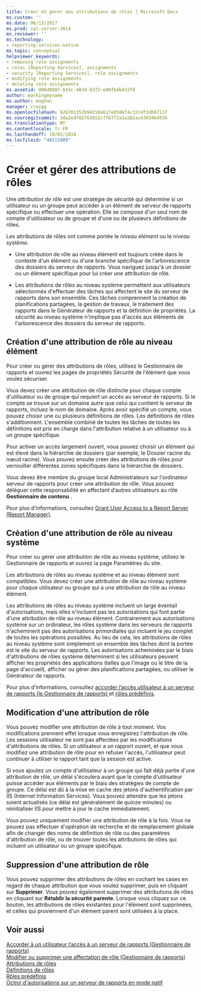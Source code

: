 ```yaml
---
title: Créer et gérer des attributions de rôles | Microsoft Docs
ms.custom: ''
ms.date: 06/13/2017
ms.prod: sql-server-2014
ms.reviewer: ''
ms.technology:
- reporting-services-native
ms.topic: conceptual
helpviewer_keywords:
- removing role assignments
- roles [Reporting Services], assignments
- security [Reporting Services], role assignments
- modifying role assignments
- deleting role assignments
ms.assetid: 086d0987-b43c-4834-8372-e08fb4b432f8
author: markingmyname
ms.author: maghan
manager: craigg
ms.openlocfilehash: b26701352b94150a61fe0586f4c32cdf3db87137
ms.sourcegitcommit: 3da2edf82763852cff6772a1a282ace3034b4936
ms.translationtype: MT
ms.contentlocale: fr-FR
ms.lasthandoff: 10/02/2018
ms.locfileid: "48211009"
---
```

# <a name="create-and-manage-role-assignments"></a>Créer et gérer des attributions de rôles
  Une *attribution de rôle* est une stratégie de sécurité qui détermine si un utilisateur ou un groupe peut accéder à un élément de serveur de rapports spécifique ou effectuer une opération. Elle se compose d'un seul nom de compte d'utilisateur ou de groupe et d'une ou de plusieurs définitions de rôles.  
  
 Les attributions de rôles ont comme portée le *niveau élément* ou le *niveau système*.  
  
-   Une attribution de rôle au niveau élément est toujours créée dans le contexte d'un élément ou d'une branche spécifique de l'arborescence des dossiers du serveur de rapports. Vous naviguez jusqu'à un dossier ou un élément spécifique pour lui créer une attribution de rôle.  
  
-   Les attributions de rôles au niveau système permettent aux utilisateurs sélectionnés d'effectuer des tâches qui affectent le site du serveur de rapports dans son ensemble. Ces tâches comprennent la création de planifications partagées, la gestion de travaux, le traitement des rapports dans le Générateur de rapports et la définition de propriétés. La sécurité au niveau système n'implique pas d'accès aux éléments de l'arborescence des dossiers du serveur de rapports.  
  
## <a name="creating-an-item-level-role-assignment"></a>Création d'une attribution de rôle au niveau élément  
 Pour créer ou gérer des attributions de rôles, utilisez le Gestionnaire de rapports et ouvrez les pages de propriétés Sécurité de l'élément que vous voulez sécuriser.  
  
 Vous devez créer une attribution de rôle distincte pour chaque compte d'utilisateur ou de groupe qui requiert un accès au serveur de rapports. Si le compte se trouve sur un domaine autre que celui qui contient le serveur de rapports, incluez le nom de domaine. Après avoir spécifié un compte, vous pouvez choisir une ou plusieurs définitions de rôles. Les définitions de rôles s'additionnent. L'ensemble combiné de toutes les tâches de toutes les définitions est pris en charge dans l'attribution relative à un utilisateur ou à un groupe spécifique.  
  
 Pour activer un accès largement ouvert, vous pouvez choisir un élément qui est élevé dans la hiérarchie de dossiers (par exemple, le Dossier racine du nœud racine). Vous pouvez ensuite créer des attributions de rôles pour verrouiller différentes zones spécifiques dans la hiérarchie de dossiers.  
  
 Vous devez être membre du groupe local Administrateurs sur l'ordinateur serveur de rapports pour créer une attribution de rôle. Vous pouvez déléguer cette responsabilité en affectant d’autres utilisateurs au rôle **Gestionnaire de contenu** .  
  
 Pour plus d’informations, consultez [Grant User Access to a Report Server &#40;Report Manager&#41;](grant-user-access-to-a-report-server.md).  
  
## <a name="creating-a-system-level-role-assignment"></a>Création d'une attribution de rôle au niveau système  
 Pour créer ou gérer une attribution de rôle au niveau système, utilisez le Gestionnaire de rapports et ouvrez la page Paramètres du site.  
  
 Les attributions de rôles au niveau système et au niveau élément sont compatibles. Vous devez créer une attribution de rôle au niveau système pour chaque utilisateur ou groupe qui a une attribution de rôle au niveau élément.  
  
 Les attributions de rôles au niveau système incluent un large éventail d'autorisations, mais elles n'incluent pas les autorisations qui font partie d'une attribution de rôle au niveau élément. Contrairement aux autorisations système sur un ordinateur, les rôles système dans les serveurs de rapports n'acheminent pas des autorisations primordiales qui incluent le jeu complet de toutes les opérations possibles. Au lieu de cela, les attributions de rôles au niveau système sont simplement un ensemble des tâches dont la portée est le site du serveur de rapports. Les autorisations acheminées par le biais d'attributions de rôles système déterminent si les utilisateurs peuvent afficher les propriétés des applications (telles que l'image ou le titre de la page d'accueil), afficher ou gérer des planifications partagées, ou utiliser le Générateur de rapports.  
  
 Pour plus d’informations, consultez [accorder l’accès utilisateur à un serveur de rapports &#40;le Gestionnaire de rapports&#41; ](grant-user-access-to-a-report-server.md) et [rôles prédéfinis](role-definitions-predefined-roles.md).  
  
## <a name="modifying-a-role-assignment"></a>Modification d'une attribution de rôle  
 Vous pouvez modifier une attribution de rôle à tout moment. Vos modifications prennent effet lorsque vous enregistrez l'attribution de rôle. Les sessions utilisateur ne sont pas affectées par les modifications d'attributions de rôles. Si un utilisateur a un rapport ouvert, et que vous modifiez une attribution de rôle pour en refuser l'accès, l'utilisateur peut continuer à utiliser le rapport tant que la session est active.  
  
 Si vous ajoutez un compte d'utilisateur à un groupe qui fait déjà partie d'une attribution de rôle, un délai s'écoulera avant que le compte d'utilisateur puisse accéder aux éléments par le biais des stratégies de compte de groupe. Ce délai est dû à la mise en cache des jetons d'authentification par IIS (Internet Information Services). Vous pouvez attendre que les jetons soient actualisés (ce délai est généralement de quinze minutes) ou réinitialiser IIS pour mettre à jour le cache immédiatement.  
  
 Vous pouvez uniquement modifier une attribution de rôle à la fois. Vous ne pouvez pas effectuer d'opération de recherche et de remplacement globale afin de changer des noms de définition de rôle ou des paramètres d'attribution de rôle, ou de trouver toutes les attributions de rôles qui incluent un utilisateur ou un groupe spécifique.  
  
## <a name="deleting-a-role-assignment"></a>Suppression d'une attribution de rôle  
 Vous pouvez supprimer des attributions de rôles en cochant les cases en regard de chaque attribution que vous voulez supprimer, puis en cliquant sur **Supprimer**. Vous pouvez également supprimer des attributions de rôles en cliquant sur **Rétablir la sécurité parente**. Lorsque vous cliquez sur ce bouton, les attributions de rôles existantes pour l'élément sont supprimées, et celles qui proviennent d'un élément parent sont utilisées à la place.  
  
## <a name="see-also"></a>Voir aussi  
 [Accorder à un utilisateur l’accès à un serveur de rapports &#40;Gestionnaire de rapports&#41;](grant-user-access-to-a-report-server.md)   
 [Modifier ou supprimer une affectation de rôle &#40;Gestionnaire de rapports&#41;](role-assignments-modify-or-delete.md)   
 [Attributions de rôles](role-assignments.md)   
 [Définitions de rôles](role-definitions.md)   
 [Rôles prédéfinis](role-definitions-predefined-roles.md)   
 [Octroi d'autorisations sur un serveur de rapports en mode natif](granting-permissions-on-a-native-mode-report-server.md)  
  
  

